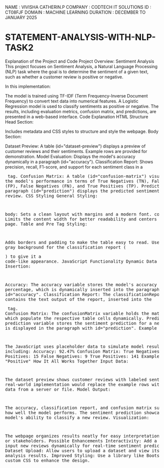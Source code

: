 NAME : VIVISHA CATHERIN.P COMPANY : CODTECH IT SOLUTIONS ID : CT08FJF DOMAIN : MACHINE LEARNING DURATION : DECEMBER TO JANUARY 2025


# STATEMENT-ANALYSIS-WITH-NLP-TASK2

Explanation of the Project and Code
Project Overview: Sentiment Analysis
This project focuses on Sentiment Analysis, a Natural Language Processing (NLP) task where the goal is to determine the sentiment of a given text, such as whether a customer review is positive or negative.

In this implementation:

The model is trained using TF-IDF (Term Frequency-Inverse Document Frequency) to convert text data into numerical features.
A Logistic Regression model is used to classify sentiments as positive or negative.
The results, including evaluation metrics, confusion matrix, and predictions, are presented in a web-based interface.
Code Explanation
HTML Structure
Head Section:

Includes metadata and CSS styles to structure and style the webpage.
Body Section:

Dataset Preview:
A table (id="dataset-preview") displays a preview of customer reviews and their sentiments.
Example rows are provided for demonstration.
Model Evaluation:
Displays the model's accuracy dynamically in a paragraph (id="accuracy").
Classification Report:
Shows precision, recall, F1-score, and support for each sentiment class in a <pre> tag.
Confusion Matrix:
A table (id="confusion-matrix") visualizes the model's performance in terms of True Negatives (TN), False Positives (FP), False Negatives (FN), and True Positives (TP).
Prediction:
A paragraph (id="prediction") displays the predicted sentiment for a new review.
CSS Styling
General Styling:

body: Sets a clean layout with margins and a modern font.
container: Limits the content width for better readability and centers it on the page.
Table and Pre Tag Styling:

Adds borders and padding to make the table easy to read.
Uses a light gray background for the classification report (<pre>) to give it a code-like appearance.
JavaScript Functionality
Dynamic Data Insertion:

Accuracy: The accuracy variable stores the model's accuracy percentage, which is dynamically inserted into the paragraph with id="accuracy".
Classification Report: The classificationReport variable contains the text output of the report, inserted into the <pre> tag.
Confusion Matrix: The confusionMatrix variable holds the matrix values, which populate the respective table cells dynamically.
Prediction: The prediction variable stores the sentiment prediction for a new review and is displayed in the paragraph with id="prediction".
Example Values:

The JavaScript uses placeholder data to simulate model results, including:
Accuracy: 92.47%
Confusion Matrix:
True Negatives: 135
False Positives: 15
False Negatives: 9
True Positives: 141
Example prediction: "Positive"
How It All Works Together
Input Data:

The dataset preview shows customer reviews with labeled sentiments.
A real-world implementation would replace the example rows with actual data from a server or file.
Model Output:

The accuracy, classification report, and confusion matrix summarize how well the model performs.
The sentiment prediction showcases the model's ability to classify a new review.
Visualization:

The webpage organizes results neatly for easy interpretation by users or stakeholders.
Possible Enhancements
Interactivity:
Add a form to input new reviews dynamically for real-time sentiment prediction.
Dataset Upload:
Allow users to upload a dataset and view its sentiment analysis results.
Improved Styling:
Use a library like Bootstrap or custom CSS to enhance the design.
